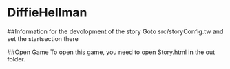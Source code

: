 # DiffieHellman
##Information for the devolopment of the story
Goto src/storyConfig.tw and set the startsection there

##Open Game
To open this game, you need to open Story.html in the out folder.
